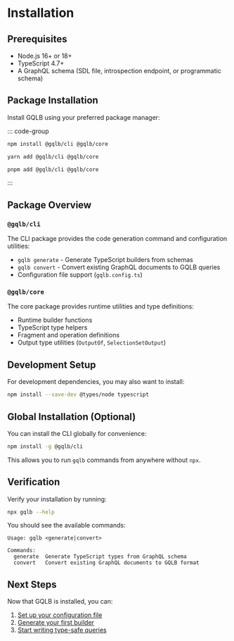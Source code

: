 # Installation

## Prerequisites

- Node.js 16+ or 18+
- TypeScript 4.7+
- A GraphQL schema (SDL file, introspection endpoint, or programmatic schema)

## Package Installation

Install GQLB using your preferred package manager:

::: code-group

```bash [npm]
npm install @gqlb/cli @gqlb/core
```

```bash [yarn]
yarn add @gqlb/cli @gqlb/core
```

```bash [pnpm]
pnpm add @gqlb/cli @gqlb/core
```

:::

## Package Overview

### `@gqlb/cli`

The CLI package provides the code generation command and configuration utilities:

- `gqlb generate` - Generate TypeScript builders from schemas
- `gqlb convert` - Convert existing GraphQL documents to GQLB queries
- Configuration file support (`gqlb.config.ts`)

### `@gqlb/core`

The core package provides runtime utilities and type definitions:

- Runtime builder functions
- TypeScript type helpers
- Fragment and operation definitions
- Output type utilities (`OutputOf`, `SelectionSetOutput`)

## Development Setup

For development dependencies, you may also want to install:

```bash
npm install --save-dev @types/node typescript
```

## Global Installation (Optional)

You can install the CLI globally for convenience:

```bash
npm install -g @gqlb/cli
```

This allows you to run `gqlb` commands from anywhere without `npx`.

## Verification

Verify your installation by running:

```bash
npx gqlb --help
```

You should see the available commands:

```
Usage: gqlb <generate|convert>

Commands:
  generate  Generate TypeScript types from GraphQL schema
  convert   Convert existing GraphQL documents to GQLB format
```

## Next Steps

Now that GQLB is installed, you can:

1. [Set up your configuration file](/guide/configuration)
2. [Generate your first builder](/guide/code-generation)
3. [Start writing type-safe queries](/guide/query-building)
